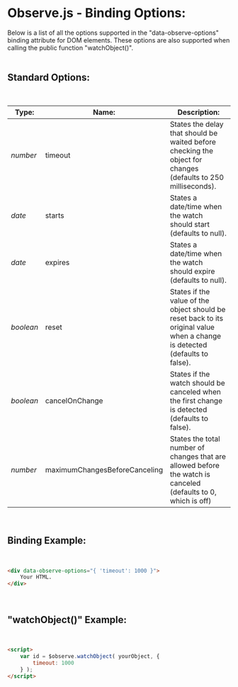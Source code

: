 # Observe.js - Binding Options:

Below is a list of all the options supported in the "data-observe-options" binding attribute for DOM elements.  These options are also supported when calling the public function "watchObject()".
<br>
<br>


## Standard Options:
<br/>

| Type: | Name: | Description: |
| --- | --- | --- |
| *number* | timeout | States the delay that should be waited before checking the object for changes (defaults to 250 milliseconds). |
| *date* | starts | States a date/time when the watch should start (defaults to null). |
| *date* | expires | States a date/time when the watch should expire (defaults to null). |
| *boolean* | reset | States if the value of the object should be reset back to its original value when a change is detected (defaults to false). |
| *boolean* | cancelOnChange | States if the watch should be canceled when the first change is detected (defaults to false). |
| *number* | maximumChangesBeforeCanceling | States the total number of changes that are allowed before the watch is canceled (defaults to 0, which is off) |
<br/>


## Binding Example:
<br/>

```markdown
<div data-observe-options="{ 'timeout': 1000 }">
    Your HTML.
</div>
```

<br/>


## "watchObject()" Example:
<br/>

```markdown
<script> 
    var id = $observe.watchObject( yourObject, {
        timeout: 1000
    } );
</script>
```